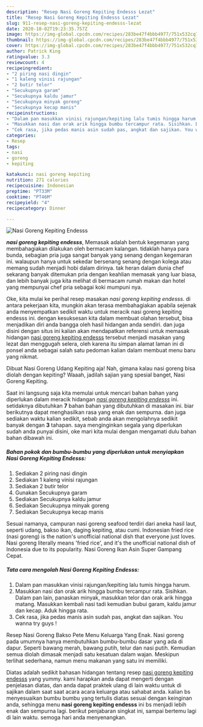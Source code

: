 ```yaml
---
description: "Resep Nasi Goreng Kepiting Endesss Lezat"
title: "Resep Nasi Goreng Kepiting Endesss Lezat"
slug: 911-resep-nasi-goreng-kepiting-endesss-lezat
date: 2020-10-02T19:23:35.757Z
image: https://img-global.cpcdn.com/recipes/283be47f4bbb4977/751x532cq70/nasi-goreng-kepiting-endesss-foto-resep-utama.jpg
thumbnail: https://img-global.cpcdn.com/recipes/283be47f4bbb4977/751x532cq70/nasi-goreng-kepiting-endesss-foto-resep-utama.jpg
cover: https://img-global.cpcdn.com/recipes/283be47f4bbb4977/751x532cq70/nasi-goreng-kepiting-endesss-foto-resep-utama.jpg
author: Patrick King
ratingvalue: 3.3
reviewcount: 4
recipeingredient:
- "2 piring nasi dingin"
- "1 kaleng vinisi rajungan"
- "2 butir telor"
- "Secukupnya garam"
- "Secukupnya kaldu jamur"
- "Secukupnya minyak goreng"
- "Secukupnya kecap manis"
recipeinstructions:
- "Dalam pan masukkan vinisi rajungan/kepiting lalu tumis hingga harum."
- "Masukkan nasi dan orak arik hingga bumbu tercampur rata. Sisihkan. Dalam pan lain, panaskan minyak, masukkan telor dan orak arik hingga matang. Masukkan kembali nasi tadi kemudian bubui garam, kaldu jamur dan kecap. Aduk hingga rata."
- "Cek rasa, jika pedas manis asin sudah pas, angkat dan sajikan. You wanna try guys !"
categories:
- Resep
tags:
- nasi
- goreng
- kepiting

katakunci: nasi goreng kepiting 
nutrition: 271 calories
recipecuisine: Indonesian
preptime: "PT33M"
cooktime: "PT46M"
recipeyield: "4"
recipecategory: Dinner

---
```



![Nasi Goreng Kepiting Endesss](https://img-global.cpcdn.com/recipes/283be47f4bbb4977/751x532cq70/nasi-goreng-kepiting-endesss-foto-resep-utama.jpg)

<b><i>nasi goreng kepiting endesss</i></b>, Memasak adalah bentuk kegemaran yang membahagiakan dilakukan oleh bermacam kalangan. tidaklah hanya para bunda, sebagian pria juga sangat banyak yang senang dengan kegemaran ini. walaupun hanya untuk sekedar bersenang senang dengan kolega atau memang sudah menjadi hobi dalam dirinya. tak heran dalam dunia chef sekarang banyak ditemukan pria dengan keahlian memasak yang luar biasa, dan lebih banyak juga kita melihat di bermacam rumah makan dan hotel yang mempunyai chef pria sebagai koki mumpuni nya.

Oke, kita mulai ke perihal resep masakan <i>nasi goreng kepiting endesss</i>. di antara pekerjaan kita, mungkin akan terasa membahagiakan apabila sejenak anda menyempatkan sedikit waktu untuk meracik nasi goreng kepiting endesss ini. dengan kesuksesan kita dalam membuat olahan tersebut, bisa menjadikan diri anda bangga oleh hasil hidangan anda sendiri. dan juga disini dengan situs ini kalian akan mendapatkan referensi untuk memasak hidangan <u>nasi goreng kepiting endesss</u> tersebut menjadi masakan yang lezat dan menggugah selera, oleh karena itu simpan alamat laman ini di ponsel anda sebagai salah satu pedoman kalian dalam membuat menu baru yang nikmat.

Dibuat Nasi Goreng Udang Kepiting aja! Nah, gimana kalau nasi goreng bisa diolah dengan kepiting? Waaah, jadilah sajian yang spesial banget, Nasi Goreng Kepiting.


Saat ini langsung saja kita memulai untuk mencari bahan bahan yang diperlukan dalam meracik hidangan <u><i>nasi goreng kepiting endesss</i></u> ini. setidaknya dibutuhkan <b>7</b> bahan bahan yang dibutuhkan di masakan ini. biar berikutnya dapat menghasilkan rasa yang enak dan sempurna. dan juga sediakan waktu kalian sedikit, sebab anda akan mengolahnya sedikit banyak dengan <b>3</b> tahapan. saya menginginkan segala yang diperlukan sudah anda punyai disini, oke mari kita mulai dengan mengamati dulu bahan bahan dibawah ini.

<!--inarticleads1-->

##### Bahan pokok dan bumbu-bumbu yang diperlukan untuk menyiapkan Nasi Goreng Kepiting Endesss:

1. Sediakan 2 piring nasi dingin
1. Sediakan 1 kaleng vinisi rajungan
1. Sediakan 2 butir telor
1. Gunakan Secukupnya garam
1. Sediakan Secukupnya kaldu jamur
1. Sediakan Secukupnya minyak goreng
1. Sediakan Secukupnya kecap manis


Sesuai namanya, campuran nasi goreng seafood terdiri dari aneka hasil laut, seperti udang, bakso ikan, daging kepiting, atau cumi. Indonesian fried rice (nasi goreng) is the nation&#39;s unofficial national dish that everyone just loves. Nasi goreng literally means &#39;fried rice&#39;, and it&#39;s the unofficial national dish of Indonesia due to its popularity. Nasi Goreng Ikan Asin Super Gampang Cepat. 

<!--inarticleads2-->

##### Tata cara mengolah Nasi Goreng Kepiting Endesss:

1. Dalam pan masukkan vinisi rajungan/kepiting lalu tumis hingga harum.
1. Masukkan nasi dan orak arik hingga bumbu tercampur rata. Sisihkan. Dalam pan lain, panaskan minyak, masukkan telor dan orak arik hingga matang. Masukkan kembali nasi tadi kemudian bubui garam, kaldu jamur dan kecap. Aduk hingga rata.
1. Cek rasa, jika pedas manis asin sudah pas, angkat dan sajikan. You wanna try guys !


Resep Nasi Goreng Bakso Pete Menu Keluarga Yang Enak. Nasi goreng pada umumnya hanya membutuhkan bumbu-bumbu dasar yang ada di dapur. Seperti bawang merah, bawang putih, telur dan nasi putih. Kemudian semua diolah dimasak menjadi satu kesatuan dalam wajan. Meskipun terlihat sederhana, namun menu makanan yang satu ini memiliki. 

Diatas adalah sedikit bahasan hidangan tentang resep <u>nasi goreng kepiting endesss</u> yang yummy. kami harapkan anda dapat mengerti dengan penjelasan diatas, dan anda dapat praktek ulang di lain waktu untuk di sajikan dalam saat saat acara acara keluarga atau sahabat anda. kalian bs menyesuaikan bumbu bumbu yang tertulis diatas sesuai dengan keinginan anda, sehingga menu <b>nasi goreng kepiting endesss</b> ini bs menjadi lebih enak dan sempurna lagi. berikut penjabaran singkat ini, sampai bertemu lagi di lain waktu. semoga hari anda menyenangkan.
